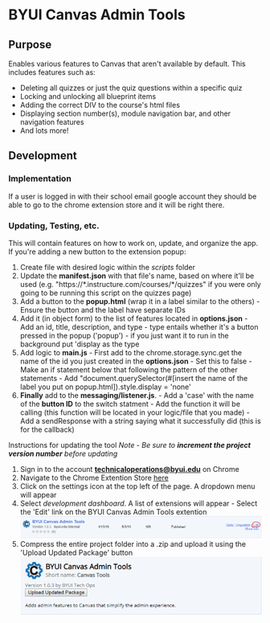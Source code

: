 # BYUI Canvas Admin Tools
## Purpose
Enables various features to Canvas that aren't available by default.
This includes features such as:
  - Deleting all quizzes or just the quiz questions within a specific quiz
  - Locking and unlocking all blueprint items
  - Adding the correct DIV to the course's html files
  - Displaying section number(s), module navigation bar, and other navigation features
  - And lots more!

## Development
### Implementation
If a user is logged in with their school email google account they should be able to go to the chrome extension store and it will be right there.
### Updating, Testing, etc.
This will contain features on how to work on, update, and organize the app.
If you're adding a new button to the extension popup:
  1. Create file with desired logic within the *scripts* folder
  2. Update the **manifest.json** with that file's name, based on where it'll be used (e.g. "https://\*.instructure.com/courses/\*/quizzes" if you were only going to be running this script on the quizzes page)
  3. Add a button to the **popup.html** (wrap it in a label similar to the others)
    - Ensure the button and the label have separate IDs
  4. Add it (in object form) to the list of features located in **options.json**
    - Add an id, title, description, and type
    - type entails whether it's a button pressed in the popup ('popup')
    - if you just want it to run in the background put 'display as the type
  5. Add logic to **main.js**
    - First add to the chrome.storage.sync.get the name of the id you just created in the **options.json**
    - Set this to false
    - Make an if statement below that following the pattern of the other statements
    - Add "document.querySelector(#[insert the name of the label you put on popup.html]).style.display = 'none'
  6. **Finally** add to the **messaging/listener.js**.
    - Add a 'case' with the name of the **button ID** to the switch statment
    - Add the function it will be calling (this function will be located in your logic/file that you made)
    - Add a sendResponse with a string saying what it successfully did (this is for the callback)
    
Instructions for updating the tool
  _Note - Be sure to **increment the project version number** before updating_
  1. Sign in to the account **technicaloperations@byui.edu** on Chrome
  2. Navigate to the Chrome Extention Store [here](https://chrome.google.com/webstore/category/for_your_domain)
  3. Click on the settings icon at the top left of the page. A dropdown menu will appear
  4. Select _development dashboard_. A list of extensions will appear
    - Select the 'Edit' link on the BYUI Canvas Admin Tools extention
    ![Edit Link](images/canvas-admin-tools-1.png)
  5. Compress the entire project folder into a .zip and upload it using the 'Upload Updated Package' button
    ![Upload Button](images/canvas-admin-tools-2.png)
